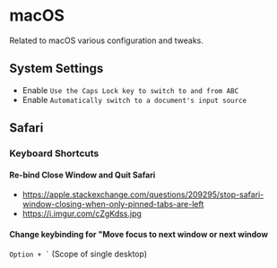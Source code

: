 # macOS

Related to macOS various configuration and tweaks.

## System Settings

* Enable `Use the Caps Lock key to switch to and from ABC`
* Enable `Automatically switch to a document's input source`

## Safari

### Keyboard Shortcuts

#### Re-bind Close Window and Quit Safari

- <https://apple.stackexchange.com/questions/209295/stop-safari-window-closing-when-only-pinned-tabs-are-left>
- <https://i.imgur.com/cZgKdss.jpg>

#### Change keybinding for "Move focus to next window or next window

`` Option + ` `` (Scope of single desktop)
